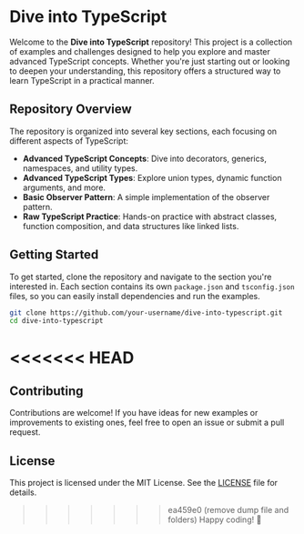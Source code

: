 # Dive into TypeScript

Welcome to the **Dive into TypeScript** repository! This project is a collection of examples and challenges designed to help you explore and master advanced TypeScript concepts. Whether you're just starting out or looking to deepen your understanding, this repository offers a structured way to learn TypeScript in a practical manner.

## Repository Overview

The repository is organized into several key sections, each focusing on different aspects of TypeScript:

- **Advanced TypeScript Concepts**: Dive into decorators, generics, namespaces, and utility types.
- **Advanced TypeScript Types**: Explore union types, dynamic function arguments, and more.
- **Basic Observer Pattern**: A simple implementation of the observer pattern.
- **Raw TypeScript Practice**: Hands-on practice with abstract classes, function composition, and data structures like linked lists.

## Getting Started

To get started, clone the repository and navigate to the section you're interested in. Each section contains its own `package.json` and `tsconfig.json` files, so you can easily install dependencies and run the examples.

```bash
git clone https://github.com/your-username/dive-into-typescript.git
cd dive-into-typescript
```

<<<<<<< HEAD
=======
## Contributing

Contributions are welcome! If you have ideas for new examples or improvements to existing ones, feel free to open an issue or submit a pull request.

## License

This project is licensed under the MIT License. See the [LICENSE](LICENSE) file for details.

>>>>>>> ea459e0 (remove dump file and folders)
Happy coding! 🚀
